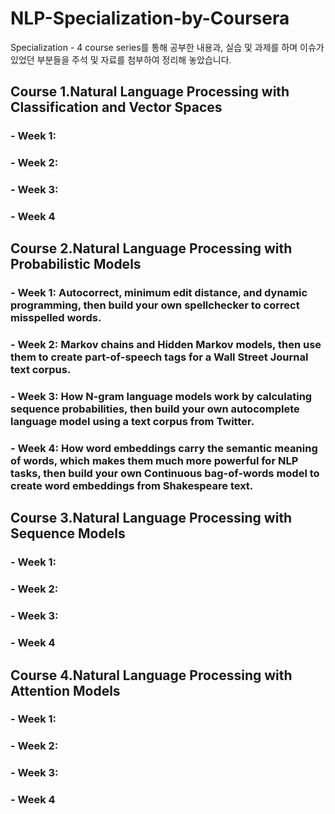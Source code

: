 # NLP-Specialization-by-Coursera
Specialization - 4 course series를 통해 공부한 내용과, 실습 및 과제를 하며 이슈가 있었던 부분들을 주석 및 자료를 첨부하여 정리해 놓았습니다. 

## Course 1.Natural Language Processing with Classification and Vector Spaces
  ### - Week 1:
  ### - Week 2:
  ### - Week 3:
  ### - Week 4

## Course 2.Natural Language Processing with Probabilistic Models
  ### - Week 1: Autocorrect, minimum edit distance, and dynamic programming, then build your own spellchecker to correct misspelled words.
  ### - Week 2: Markov chains and Hidden Markov models, then use them to create part-of-speech tags for a Wall Street Journal text corpus.
  ### - Week 3: How N-gram language models work by calculating sequence probabilities, then build your own autocomplete language model using a text corpus from Twitter.
  ### - Week 4: How word embeddings carry the semantic meaning of words, which makes them much more powerful for NLP tasks, then build your own Continuous bag-of-words model to create word embeddings from Shakespeare text.
## Course 3.Natural Language Processing with Sequence Models
  ### - Week 1:
  ### - Week 2:
  ### - Week 3:
  ### - Week 4
## Course 4.Natural Language Processing with Attention Models
  ### - Week 1:
  ### - Week 2:
  ### - Week 3:
  ### - Week 4

